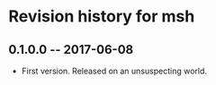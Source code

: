# Revision history for msh

## 0.1.0.0  -- 2017-06-08

* First version. Released on an unsuspecting world.
